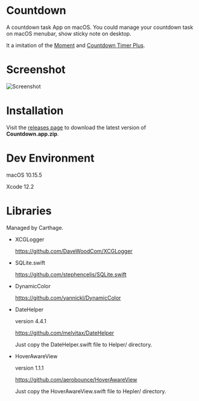 # Countdown

A countdown task App on macOS. You could manage your countdown task on macOS menubar, show sticky note on desktop.

It a imitation of the [Moment](https://fireball.studio/moment) and [‎Countdown Timer Plus](https://apps.apple.com/us/app/countdown-timer-plus/id1150771803?mt=12).



# Screenshot

![Screenshot](Screenshot.jpg)



# Installation

Visit the [releases page](https://github.com/funway/Countdown/releases) to download the latest version of **Countdown.app.zip**.



# Dev Environment

macOS 10.15.5

Xcode 12.2



# Libraries

Managed by Carthage.

- XCGLogger
  
  https://github.com/DaveWoodCom/XCGLogger

- SQLite.swift
  
  https://github.com/stephencelis/SQLite.swift

- DynamicColor
  
  https://github.com/yannickl/DynamicColor

- DateHelper
  
  version 4.4.1
  
  https://github.com/melvitax/DateHelper
  
  Just copy the DateHelper.swift file to Helper/ directory.

- HoverAwareView
  
  version 1.1.1
  
  https://github.com/aerobounce/HoverAwareView
  
  Just copy the HoverAwareView.swift file to Hepler/ directory.

